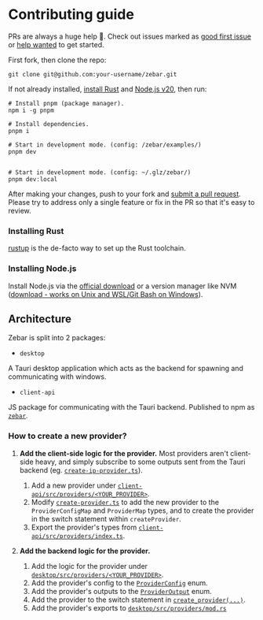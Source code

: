 # Contributing guide

PRs are always a huge help 💛. Check out issues marked as [good first issue](https://github.com/glzr-io/zebar/issues?q=is%3Aissue+is%3Aopen+label%3A%22good+first+issue%22) or [help wanted](https://github.com/glzr-io/zebar/issues?q=is%3Aissue+is%3Aopen+label%3A%22help+wanted%22) to get started.

First fork, then clone the repo:

```shell
git clone git@github.com:your-username/zebar.git
```

If not already installed, [install Rust](#installing-rust) and [Node.js v20](#installing-nodejs), then run:

```shell
# Install pnpm (package manager).
npm i -g pnpm

# Install dependencies.
pnpm i

# Start in development mode. (config: /zebar/examples/)
pnpm dev


# Start in development mode. (config: ~/.glz/zebar/)
pnpm dev:local
```

After making your changes, push to your fork and [submit a pull request](https://github.com/glzr-io/zebar/pulls). Please try to address only a single feature or fix in the PR so that it's easy to review.

### Installing Rust

[rustup](https://rustup.rs/) is the de-facto way to set up the Rust toolchain.

### Installing Node.js

Install Node.js via the [official download](https://nodejs.org/en/download) or a version manager like NVM ([download - works on Unix and WSL/Git Bash on Windows](https://github.com/nvm-sh/nvm#installing-and-updating)).

## Architecture

Zebar is split into 2 packages:

- `desktop`

A Tauri desktop application which acts as the backend for spawning and communicating with windows.

- `client-api`

JS package for communicating with the Tauri backend. Published to npm as [`zebar`](https://www.npmjs.com/package/zebar).

### How to create a new provider?

1. **Add the client-side logic for the provider.** Most providers aren't client-side heavy, and simply subscribe to some outputs sent from the Tauri backend (eg. [`create-ip-provider.ts`](https://github.com/glzr-io/zebar/tree/main/packages/client-api/src/providers/ip/create-ip-provider.ts)).

   1. Add a new provider under [`client-api/src/providers/<YOUR_PROVIDER>`](https://github.com/glzr-io/zebar/tree/main/packages/client-api/src/providers).
   2. Modify [`create-provider.ts`](https://github.com/glzr-io/zebar/blob/main/packages/client-api/src/providers/create-provider.ts) to add the new provider to the `ProviderConfigMap` and `ProviderMap` types, and to create the provider in the switch statement within `createProvider`.
   3. Export the provider's types from [`client-api/src/providers/index.ts`](https://github.com/glzr-io/zebar/blob/main/packages/client-api/src/providers/index.ts).

2. **Add the backend logic for the provider.**

   1. Add the logic for the provider under [`desktop/src/providers/<YOUR_PROVIDER>`](https://github.com/glzr-io/zebar/tree/main/packages/desktop/src/providers).
   2. Add the provider's config to the [`ProviderConfig`](https://github.com/glzr-io/zebar/blob/main/packages/desktop/src/providers/provider_config.rs) enum.
   3. Add the provider's outputs to the [`ProviderOutput`](https://github.com/glzr-io/zebar/blob/main/packages/desktop/src/providers/provider_output.rs) enum.
   4. Add the provider to the switch statement in [`create_provider(...)`](https://github.com/glzr-io/zebar/blob/main/packages/desktop/src/providers/provider_ref.rs#L163).
   5. Add the provider's exports to [`desktop/src/providers/mod.rs`](https://github.com/glzr-io/zebar/blob/main/packages/desktop/src/providers/mod.rs)
